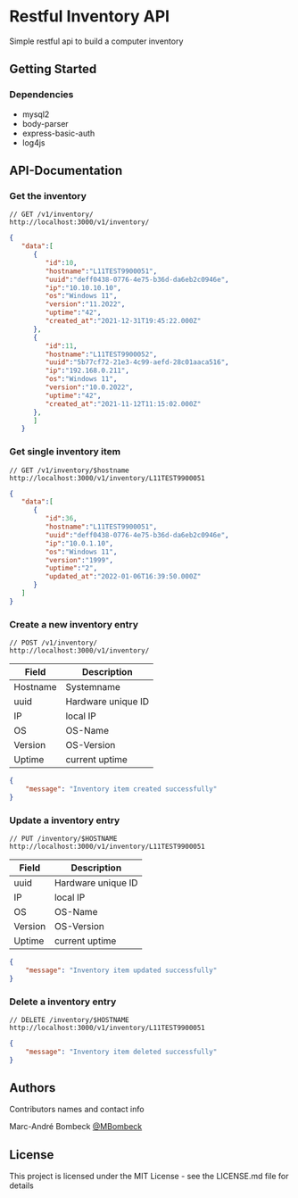 # Restful Inventory API

Simple restful api to build a computer inventory

## Getting Started

### Dependencies

* mysql2
* body-parser
* express-basic-auth
* log4js
 
## API-Documentation

### Get the inventory
```
// GET /v1/inventory/
http://localhost:3000/v1/inventory/
```
``` json
{
   "data":[
      {
         "id":10,
         "hostname":"L11TEST9900051",
         "uuid":"deff0438-0776-4e75-b36d-da6eb2c0946e",
         "ip":"10.10.10.10",
         "os":"Windows 11",
         "version":"11.2022",
         "uptime":"42",
         "created_at":"2021-12-31T19:45:22.000Z"
      },
      {
         "id":11,
         "hostname":"L11TEST9900052",
         "uuid":"5b77cf72-21e3-4c99-aefd-28c01aaca516",
         "ip":"192.168.0.211",
         "os":"Windows 11",
         "version":"10.0.2022",
         "uptime":"42",
         "created_at":"2021-11-12T11:15:02.000Z"
      },
      ]
   }
```
### Get single inventory item
```
// GET /v1/inventory/$hostname
http://localhost:3000/v1/inventory/L11TEST9900051
```
``` json
{
   "data":[
      {
         "id":36,
         "hostname":"L11TEST9900051",
         "uuid":"deff0438-0776-4e75-b36d-da6eb2c0946e",
         "ip":"10.0.1.10",
         "os":"Windows 11",
         "version":"1999",
         "uptime":"2",
         "updated_at":"2022-01-06T16:39:50.000Z"
      }
   ]
}
```

### Create a new inventory entry
```
// POST /v1/inventory/
http://localhost:3000/v1/inventory/
```
|  Field 	|  Description 	|
|---	|---	|
|  Hostname 	|   Systemname	|
|  uuid 	|   Hardware unique ID 	|
|  IP 	|   local IP	|
|  OS 	|   OS-Name	|
|  Version 	|   OS-Version	|
|  Uptime 	|   current uptime	|
``` json
{
    "message": "Inventory item created successfully"
}
```

### Update a inventory entry
```
// PUT /inventory/$HOSTNAME
http://localhost:3000/v1/inventory/L11TEST9900051
```
|  Field 	|  Description 	|
|---	|---	|
|  uuid 	|   Hardware unique ID 	|
|  IP 	|   local IP	|
|  OS 	|   OS-Name	|
|  Version 	|   OS-Version	|
|  Uptime 	|   current uptime	|
``` json
{
    "message": "Inventory item updated successfully"
}
```

### Delete a inventory entry
```
// DELETE /inventory/$HOSTNAME
http://localhost:3000/v1/inventory/L11TEST9900051
```

``` json
{
    "message": "Inventory item deleted successfully"
}
```

## Authors

Contributors names and contact info

Marc-André Bombeck
[@MBombeck](https://twitter.com/MBombeck)

## License

This project is licensed under the MIT License - see the LICENSE.md file for details
